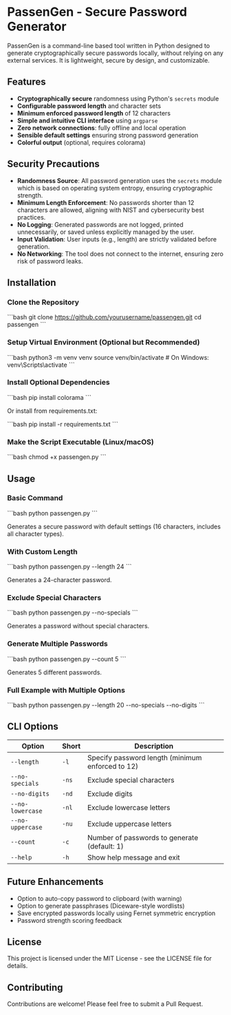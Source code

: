 # PassenGen - Secure Password Generator

PassenGen is a command-line based tool written in Python designed to generate cryptographically secure passwords locally, without relying on any external services. It is lightweight, secure by design, and customizable.

## Features

- **Cryptographically secure** randomness using Python's `secrets` module
- **Configurable password length** and character sets
- **Minimum enforced password length** of 12 characters
- **Simple and intuitive CLI interface** using `argparse`
- **Zero network connections**: fully offline and local operation
- **Sensible default settings** ensuring strong password generation
- **Colorful output** (optional, requires colorama)

## Security Precautions

- **Randomness Source**: All password generation uses the `secrets` module which is based on operating system entropy, ensuring cryptographic strength.
- **Minimum Length Enforcement**: No passwords shorter than 12 characters are allowed, aligning with NIST and cybersecurity best practices.
- **No Logging**: Generated passwords are not logged, printed unnecessarily, or saved unless explicitly managed by the user.
- **Input Validation**: User inputs (e.g., length) are strictly validated before generation.
- **No Networking**: The tool does not connect to the internet, ensuring zero risk of password leaks.

## Installation

### Clone the Repository

\`\`\`bash
git clone https://github.com/yourusername/passengen.git
cd passengen
\`\`\`

### Setup Virtual Environment (Optional but Recommended)

\`\`\`bash
python3 -m venv venv
source venv/bin/activate  # On Windows: venv\Scripts\activate
\`\`\`

### Install Optional Dependencies

\`\`\`bash
pip install colorama
\`\`\`

Or install from requirements.txt:

\`\`\`bash
pip install -r requirements.txt
\`\`\`

### Make the Script Executable (Linux/macOS)

\`\`\`bash
chmod +x passengen.py
\`\`\`

## Usage

### Basic Command

\`\`\`bash
python passengen.py
\`\`\`

Generates a secure password with default settings (16 characters, includes all character types).

### With Custom Length

\`\`\`bash
python passengen.py --length 24
\`\`\`

Generates a 24-character password.

### Exclude Special Characters

\`\`\`bash
python passengen.py --no-specials
\`\`\`

Generates a password without special characters.

### Generate Multiple Passwords

\`\`\`bash
python passengen.py --count 5
\`\`\`

Generates 5 different passwords.

### Full Example with Multiple Options

\`\`\`bash
python passengen.py --length 20 --no-specials --no-digits
\`\`\`

## CLI Options

| Option | Short | Description |
|--------|-------|-------------|
| `--length` | `-l` | Specify password length (minimum enforced to 12) |
| `--no-specials` | `-ns` | Exclude special characters |
| `--no-digits` | `-nd` | Exclude digits |
| `--no-lowercase` | `-nl` | Exclude lowercase letters |
| `--no-uppercase` | `-nu` | Exclude uppercase letters |
| `--count` | `-c` | Number of passwords to generate (default: 1) |
| `--help` | `-h` | Show help message and exit |

## Future Enhancements

- Option to auto-copy password to clipboard (with warning)
- Option to generate passphrases (Diceware-style wordlists)
- Save encrypted passwords locally using Fernet symmetric encryption
- Password strength scoring feedback

## License

This project is licensed under the MIT License - see the LICENSE file for details.

## Contributing

Contributions are welcome! Please feel free to submit a Pull Request.
